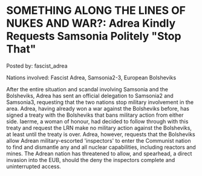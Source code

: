 # SOMETHING ALONG THE LINES OF NUKES AND WAR?: Adrea Kindly Requests Samsonia Politely "Stop That"

Posted by: fascist_adrea

Nations involved: Fascist Adrea, Samsonia2-3, European Bolsheviks

After the entire situation and scandal involving Samsonia and the Bolsheviks, Adrea has sent an official delegation to Samsonia2 and Samsonia3, requesting that the two nations stop military involvement in the area. Adrea, having already won a war against the Bolsheviks before, has signed a treaty with the Bolsheviks that bans military action from either side. Iaerme, a woman of honour, had decided to follow through with this treaty and request the LRN make no military action against the Bolsheviks, at least until the treaty is over. Adrea, however, requests that the Bolsheviks allow Adrean military-escorted 'inspectors' to enter the Communist nation to find and dismantle any and all nuclear capabilities, including reactors and mines. The Adrean nation has threatened to allow, and spearhead, a direct invasion into the EUB, should the deny the inspectors complete and uninterrupted access.